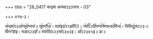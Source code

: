 +++
title = "28_0417 चन्द्रमा अप्स्वाऽ३ऽन्तरा - 03"

+++
४१७-३।

च꣥न्द्रमा꣢ऽ३आ꣤प्सु꣥व꣤न्तरा꣥॥ सू꣡पर्णो꣢꣯धा꣯। वता꣡इदा꣢ऽ१इवीऽ᳒२᳒। न꣡वो꣰꣯ऽ२हि꣡रण्य꣢ने꣯मयᳲपदं꣡विन्द꣢। तिविद्यू꣡ताऽ२३ः॥ वि꣢त्तꣳ꣡होइ। मआऽ२३हो꣡॥ स्य꣢रो꣡꣯दाऽ२३सा꣢ऽ३४३इ। ओ꣡ऽ२३४५इ॥ डा॥